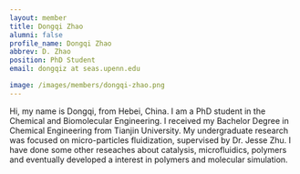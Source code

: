 ```yaml
---
layout: member
title: Dongqi Zhao
alumni: false 
profile_name: Dongqi Zhao
abbrev: D. Zhao
position: PhD Student
email: dongqiz at seas.upenn.edu

image: /images/members/dongqi-zhao.png
---
```


Hi, my name is Dongqi, from Hebei, China. I am a PhD student in the Chemical and Biomolecular Engineering. I received my Bachelor Degree in Chemical Engineering from Tianjin University. My undergraduate research was focused on micro-particles fluidization, supervised by Dr. Jesse Zhu. I have done some other reseaches about catalysis, microfluidics, polymers and eventually developed a interest in polymers and molecular simulation. 
